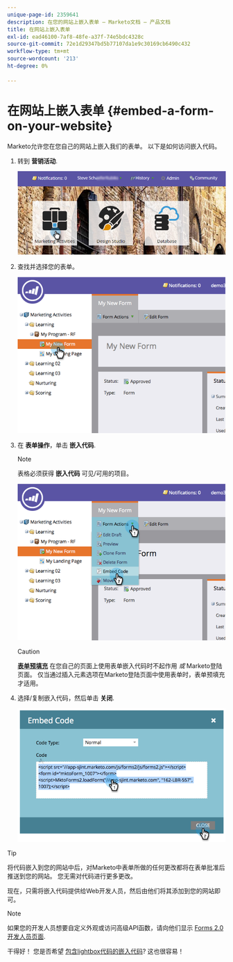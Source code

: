 ```yaml
---
unique-page-id: 2359641
description: 在您的网站上嵌入表单 — Marketo文档 — 产品文档
title: 在网站上嵌入表单
exl-id: ead46100-7af8-48fe-a37f-74e5bdc4328c
source-git-commit: 72e1d29347bd5b77107da1e9c30169cb6490c432
workflow-type: tm+mt
source-wordcount: '213'
ht-degree: 0%

---
```


# 在网站上嵌入表单 {#embed-a-form-on-your-website}

Marketo允许您在您自己的网站上嵌入我们的表单。 以下是如何访问嵌入代码。

1. 转到 **营销活动**.

   ![](assets/login-marketing-activities-4.png)

1. 查找并选择您的表单。

   ![](assets/image2014-9-15-12-3a12-3a14.png)

1. 在 **表单操作**，单击 **嵌入代码**.

   >[!NOTE]
   >
   >表格必须获得 **嵌入代码** 可见/可用的项目。

   ![](assets/image2014-9-15-12-3a12-3a20.png)

   >[!CAUTION]
   >
   >**[表单预填充](/help/marketo/product-docs/administration/settings/edit-landing-page-settings.md)** 在您自己的页面上使用表单嵌入代码时不起作用 _或_ Marketo登陆页面。 仅当通过插入元素选项在Marketo登陆页面中使用表单时，表单预填充才适用。

1. 选择/复制嵌入代码，然后单击 **关闭**.

   ![](assets/image2014-9-15-12-3a12-3a31.png)

>[!TIP]
>
>将代码嵌入到您的网站中后，对Marketo中表单所做的任何更改都将在表单批准后推送到您的网站。 您无需对代码进行更多更改。

现在，只需将嵌入代码提供给Web开发人员，然后由他们将其添加到您的网站即可。

>[!NOTE]
>
>如果您的开发人员想要自定义外观或访问高级API函数，请向他们显示 [Forms 2.0开发人员页面](https://developers.marketo.com/documentation/websites/forms-2-0/).

干得好！ 您是否希望 [包含lightbox代码的嵌入代码](/help/marketo/product-docs/demand-generation/forms/form-actions/use-a-form-in-a-lightbox.md)? 这也很容易！
